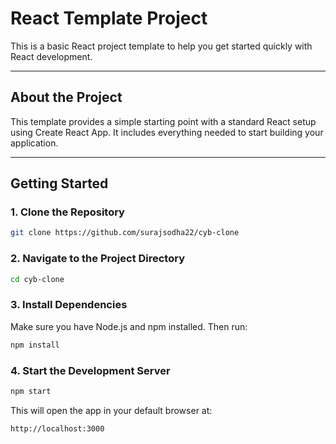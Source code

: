 # React Template Project

This is a basic React project template to help you get started quickly with React development.

---

## About the Project

This template provides a simple starting point with a standard React setup using Create React App. It includes everything needed to start building your application.

---

## Getting Started

### 1. Clone the Repository

```bash
git clone https://github.com/surajsodha22/cyb-clone
```

### 2. Navigate to the Project Directory

```bash
cd cyb-clone
```

### 3. Install Dependencies

Make sure you have Node.js and npm installed. Then run:

```bash
npm install
```

### 4. Start the Development Server

```bash
npm start
```

This will open the app in your default browser at:

```
http://localhost:3000
```
